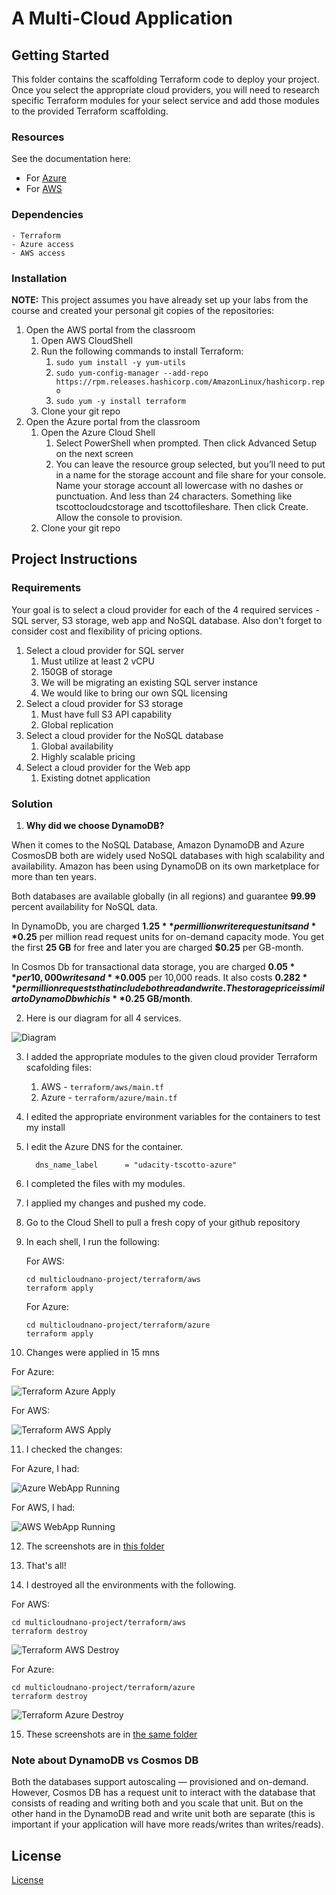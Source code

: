 # A Multi-Cloud Application

## Getting Started

This folder contains the scaffolding Terraform code to deploy your project. Once you select the appropriate cloud providers, you will need to research specific Terraform modules for your select service and add those modules to the provided Terraform scaffolding.

### Resources

See the documentation here:

- For [Azure](https://registry.terraform.io/providers/hashicorp/azurerm/latest/docs)
- For [AWS](https://registry.terraform.io/providers/hashicorp/aws/latest/docs)

### Dependencies

```
- Terraform
- Azure access
- AWS access
```

### Installation

**NOTE:** This project assumes you have already set up your labs from the course and created your personal git copies of the repositories:

1. Open the AWS portal from the classroom
   1. Open AWS CloudShell
   2. Run the following commands to install Terraform:
      1. `sudo yum install -y yum-utils`
      2. `sudo yum-config-manager --add-repo https://rpm.releases.hashicorp.com/AmazonLinux/hashicorp.repo`
      3. `sudo yum -y install terraform`
   3. Clone your git repo
2. Open the Azure portal from the classroom
   1. Open the Azure Cloud Shell
      1. Select PowerShell when prompted. Then click Advanced Setup on the next screen
      2. You can leave the resource group selected, but you’ll need to put in a name for the storage account and file share for your console. Name your storage account all lowercase with no dashes or punctuation. And less than 24 characters. Something like tscottocloudcstorage and tscottofileshare. Then click Create. Allow the console to provision.
   2. Clone your git repo

## Project Instructions

### Requirements

Your goal is to select a cloud provider for each of the 4 required services - SQL server, S3 storage, web app and NoSQL database. Also don't forget to consider cost and flexibility of pricing options.

1. Select a cloud provider for SQL server
   1. Must utilize at least 2 vCPU
   2. 150GB of storage
   3. We will be migrating an existing SQL server instance
   4. We would like to bring our own SQL licensing
2. Select a cloud provider for S3 storage
   1. Must have full S3 API capability
   2. Global replication
3. Select a cloud provider for the NoSQL database
   1. Global availability
   2. Highly scalable pricing
4. Select a cloud provider for the Web app
   1. Existing dotnet application

### Solution

1. **Why did we choose DynamoDB?**

When it comes to the NoSQL Database, Amazon DynamoDB and Azure CosmosDB both are widely used NoSQL databases with high scalability and availability. Amazon has been using DynamoDB on its own marketplace for more than ten years.

Both databases are available globally (in all regions) and guarantee **99.99** percent availability for NoSQL data.

In DynamoDb, you are charged **$1.25** per million write request units and **$0.25** per million read request units for on-demand capacity mode. You get the first **25 GB** for free and later you are charged **$0.25** per GB-month.

In Cosmos Db for transactional data storage, you are charged **$0.05** per 10,000 writes and **$0.005** per 10,000 reads. It also costs **$0.282** per million requests that include both read and write. The storage price is similar to DynamoDb which is **$0.25 GB/month**.

2.  Here is our diagram for all 4 services.

![Diagram](diagram.jpg)

3.  I added the appropriate modules to the given cloud provider Terraform scafolding files:

    1. AWS - `terraform/aws/main.tf`
    2. Azure - `terraform/azure/main.tf`

4.  I edited the appropriate environment variables for the containers to test my install

5.  I edit the Azure DNS for the container.
    ```
      dns_name_label      = "udacity-tscotto-azure"
    ```
6.  I completed the files with my modules.

7.  I applied my changes and pushed my code.

8.  Go to the Cloud Shell to pull a fresh copy of your github repository

9.  In each shell, I run the following:

    For AWS:

    ```
    cd multicloudnano-project/terraform/aws
    terraform apply
    ```

    For Azure:

    ```
    cd multicloudnano-project/terraform/azure
    terraform apply
    ```

10. Changes were applied in 15 mns

For Azure:

![Terraform Azure Apply](./screenshots/terraform_azure_apply.png)

For AWS:

![Terraform AWS Apply](./screenshots/terraform_aws_apply.png)

11. I checked the changes:

For Azure, I had:

![Azure WebApp Running](./screenshots/webapp_azure_running.png)

For AWS, I had:

![AWS WebApp Running](./screenshots/webapp_aws_running.png)

12. The screenshots are in [this folder](./screenshots)

13. That's all!

14. I destroyed all the environments with the following.

For AWS:

```
cd multicloudnano-project/terraform/aws
terraform destroy
```

![Terraform AWS Destroy](./screenshots/terraform_aws_destroy.png)

For Azure:

```
cd multicloudnano-project/terraform/azure
terraform destroy
```

![Terraform Azure Destroy](./screenshots/terraform_azure_destroy.png)

15. These screenshots are in [the same folder](./screenshots)

### Note about DynamoDB vs Cosmos DB

Both the databases support autoscaling — provisioned and on-demand. However, Cosmos DB has a request unit to interact with the database that consists of reading and writing both and you scale that unit. But on the other hand in the DynamoDB read and write unit both are separate (this is important if your application will have more reads/writes than writes/reads).

## License

[License](LICENSE.txt)
